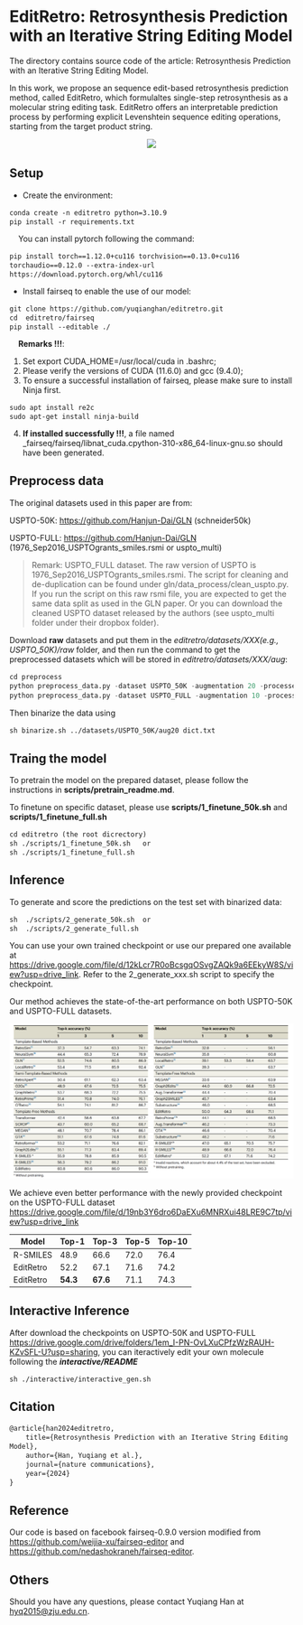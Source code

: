 # EditRetro: Retrosynthesis Prediction with an Iterative String Editing Model

The directory contains source code of the article: Retrosynthesis Prediction with an Iterative String Editing Model.

In this work, we propose an sequence edit-based retrosynthesis prediction method, called EditRetro, which formulaltes single-step retrosynthesis as a molecular string editing task. EditRetro offers an interpretable prediction process by performing explicit Levenshtein sequence editing operations, starting from the target product string.
<div align=center>
<img src=figures/workflow.png width="550px">
</div>


## Setup

- Create the environment:

```
conda create -n editretro python=3.10.9
pip install -r requirements.txt
```

&nbsp;&nbsp;&nbsp; You can install pytorch following the command:
```
pip install torch==1.12.0+cu116 torchvision==0.13.0+cu116 torchaudio==0.12.0 --extra-index-url https://download.pytorch.org/whl/cu116
```

- Install fairseq to enable the use of our model:

```
git clone https://github.com/yuqianghan/editretro.git
cd  editretro/fairseq
pip install --editable ./
```

&nbsp;&nbsp;&nbsp; **Remarks !!!**: 
1. Set export CUDA_HOME=/usr/local/cuda in .bashrc;
2. Please verify the versions of CUDA (11.6.0) and gcc (9.4.0);
3. To ensure a successful installation of fairseq, please make sure to install Ninja first.
```
sudo apt install re2c
sudo apt-get install ninja-build
```
4. **If installed successfully !!!**, a file named _fairseq/fairseq/libnat_cuda.cpython-310-x86_64-linux-gnu.so should have been generated.


## Preprocess data
 The original datasets used in this paper are from:

   USPTO-50K: https://github.com/Hanjun-Dai/GLN  (schneider50k)

   <!-- USPTO-MIT: https://github.com/wengong-jin/nips17-rexgen/blob/master/USPTO/data.zip -->

   USPTO-FULL: https://github.com/Hanjun-Dai/GLN  (1976_Sep2016_USPTOgrants_smiles.rsmi or uspto_multi)

> Remark: USPTO_FULL dataset. The raw version of USPTO is 1976_Sep2016_USPTOgrants_smiles.rsmi. The script for cleaning and de-duplication can be found under gln/data_process/clean_uspto.py. If you run the script on this raw rsmi file, you are expected to get the same data split as used in the GLN paper. Or you can download the cleaned USPTO dataset released by the authors (see uspto_multi folder under their dropbox folder).

Download **raw** datasets and put them in the _editretro/datasets/XXX(e.g., USPTO_50K)/raw_ folder, and then run the command to get the preprocessed datasets which will be stored in _editretro/datasets/XXX/aug_:

```python
cd preprocess
python preprocess_data.py -dataset USPTO_50K -augmentation 20 -processes 64 -spe
python preprocess_data.py -dataset USPTO_FULL -augmentation 10 -processes 64 -spe
```

Then binarize the data using 
```shell
sh binarize.sh ../datasets/USPTO_50K/aug20 dict.txt
```


## Traing the model
<!-- #### Pretrain and Finetune -->
To pretrain the model on the prepared dataset, please follow the instructions in **scripts/pretrain_readme.md**.

To finetune on specific dataset, please use **scripts/1_finetune_50k.sh** and **scripts/1_finetune_full.sh**
```
cd editretro (the root dicrectory)
sh ./scripts/1_finetune_50k.sh   or
sh ./scripts/1_finetune_full.sh
```


## Inference
To generate and score the predictions on the test set with binarized data:
```shell
sh  ./scripts/2_generate_50k.sh  or
sh  ./scripts/2_generate_full.sh
```

You can use your own trained checkpoint or use our prepared one available at https://drive.google.com/file/d/12kLcr7R0oBcsgqOSvgZAQk9a6EEkyW8S/view?usp=drive_link. Refer to the 2_generate_xxx.sh script to specify the checkpoint.

Our method achieves the state-of-the-art performance on both USPTO-50K and USPTO-FULL datasets. 
<div align=center>
<img src=figures/results.png width="600px">
</div>

We achieve even better performance with the newly provided checkpoint on the USPTO-FULL dataset https://drive.google.com/file/d/19nb3Y6dro6DaEXu6MNRXui48LRE9C7tp/view?usp=drive_link

| Model         | Top-1    | Top-3    | Top-5    | Top-10   | 
| ------------- | -------- | -------- | -------- | -------- | 
| R-SMILES      | 48.9     | 66.6     | 72.0     | 76.4     |
| EditRetro     | 52.2     | 67.1     | 71.6     | 74.2     |
| EditRetro     | **54.3** | **67.6** | 71.1     | 74.3     | 



## Interactive Inference
After download the checkpoints on USPTO-50K and USPTO-FULL https://drive.google.com/drive/folders/1em_I-PN-OvLXuCPfzWzRAUH-KZvSFL-U?usp=sharing, you can iteractively edit your own molecule following the _**interactive/README**_
```shell
sh ./interactive/interactive_gen.sh
```




## Citation
```
@article{han2024editretro,
	title={Retrosynthesis Prediction with an Iterative String Editing Model},
	author={Han, Yuqiang et al.},
	journal={nature communications},
	year={2024}
}
```

## Reference
Our code is based on facebook fairseq-0.9.0 version modified from https://github.com/weijia-xu/fairseq-editor and https://github.com/nedashokraneh/fairseq-editor.

## Others
Should you have any questions, please contact Yuqiang Han at hyq2015@zju.edu.cn.
